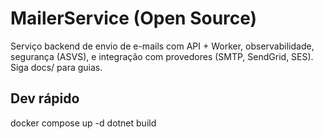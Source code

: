# MailerService (Open Source)
Serviço backend de envio de e-mails com API + Worker, observabilidade, segurança (ASVS),
e integração com provedores (SMTP, SendGrid, SES). Siga docs/ para guias.

## Dev rápido
docker compose up -d
dotnet build
